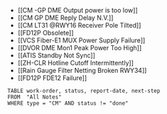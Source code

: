 - [[CM -GP DME Output power is too low]]
- [[CM GP DME  Reply Delay N.V.]]
- [[CM LT31 @RWY16 Receiver Pole Tilted]]
- [[FD12P Obsolete]]
- [[VCS Fiber-E1 MUX Power Supply Failure]]
- [[DVOR DME Mon1 Peak Power Too High]]
- [[ATIS Standby Not Sync]]
- [[ZH-CLR Hotline Cutoff Intermittently]]
- [[Rain Gauge Filter Netting Broken RWY34]]
- [[FD12P FDE12 Failure]]

```dataview
TABLE work-order, status, report-date, next-step
FROM  "All Notes"
WHERE type = "CM" AND status != "done"
```